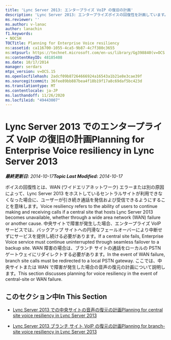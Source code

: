```yaml
---
title: 'Lync Server 2013: エンタープライズ VoIP の復旧の計画'
description: 'Lync Server 2013: エンタープライズボイスの回復性を計画しています。'
ms.reviewer: ''
ms.author: v-lanac
author: lanachin
f1.keywords:
- NOCSH
TOCTitle: Planning for Enterprise Voice resiliency
ms:assetid: ca116700-1055-4ca5-9b87-4c7f380c3655
ms:mtpsurl: https://technet.microsoft.com/en-us/library/Gg398840(v=OCS.15)
ms:contentKeyID: 48185408
ms.date: 10/17/2014
manager: serdars
mtps_version: v=OCS.15
ms.openlocfilehash: 2adcf09b87264666924a16543a1b21e8e3cae39f
ms.sourcegitcommit: 36fee89bb887bea4f18b19f17a8c69daf5bc423d
ms.translationtype: MT
ms.contentlocale: ja-JP
ms.lasthandoff: 11/26/2020
ms.locfileid: "49443007"
---
```

# <a name="planning-for-enterprise-voice-resiliency-in-lync-server-2013"></a><span data-ttu-id="b6725-103">Lync Server 2013 でのエンタープライズ VoIP の復旧の計画</span><span class="sxs-lookup"><span data-stu-id="b6725-103">Planning for Enterprise Voice resiliency in Lync Server 2013</span></span>

<div data-xmlns="http://www.w3.org/1999/xhtml">

<div class="topic" data-xmlns="http://www.w3.org/1999/xhtml" data-msxsl="urn:schemas-microsoft-com:xslt" data-cs="https://msdn.microsoft.com/">

<div data-asp="https://msdn2.microsoft.com/asp">



</div>

<div id="mainSection">

<div id="mainBody"><span data-ttu-id="b6725-104">

<span> </span></span><span class="sxs-lookup"><span data-stu-id="b6725-104">

<span> </span></span></span>

<span data-ttu-id="b6725-105">_**最終更新日:** 2014-10-17_</span><span class="sxs-lookup"><span data-stu-id="b6725-105">_**Topic Last Modified:** 2014-10-17_</span></span>

<span data-ttu-id="b6725-106">ボイスの回復性とは、WAN (ワイドエリアネットワーク) エラーまたは別の原因によって、Lync Server 2013 をホストしているセントラルサイトが利用できなくなった場合に、ユーザーが引き続き通話を発信および受信できるようにすることを意味します。</span><span class="sxs-lookup"><span data-stu-id="b6725-106">Voice resiliency refers to the ability of users to continue making and receiving calls if a central site that hosts Lync Server 2013 becomes unavailable, whether through a wide area network (WAN) failure or another cause.</span></span> <span data-ttu-id="b6725-107">中央サイトで障害が発生した場合、エンタープライズ VoIP サービスでは、バックアップ サイトへの円滑なフェールオーバーにより中断せずにサービスを提供し続ける必要があります。</span><span class="sxs-lookup"><span data-stu-id="b6725-107">If a central site fails, Enterprise Voice service must continue uninterrupted through seamless failover to a backup site.</span></span> <span data-ttu-id="b6725-108">WAN 障害の場合は、ブランチ サイトの通話をローカルの PSTN ゲートウェイにリダイレクトする必要があります。</span><span class="sxs-lookup"><span data-stu-id="b6725-108">In the event of WAN failure, branch site calls must be redirected to a local PSTN gateway.</span></span> <span data-ttu-id="b6725-109">ここでは、中央サイトまたは WAN で障害が発生した場合の音声の復元の計画について説明します。</span><span class="sxs-lookup"><span data-stu-id="b6725-109">This section discusses planning for voice resiliency in the event of central-site or WAN failure.</span></span>

<div>

## <a name="in-this-section"></a><span data-ttu-id="b6725-110">このセクション中</span><span class="sxs-lookup"><span data-stu-id="b6725-110">In This Section</span></span>

  - [<span data-ttu-id="b6725-111">Lync Server 2013 での中央サイトの音声の復元の計画</span><span class="sxs-lookup"><span data-stu-id="b6725-111">Planning for central site voice resiliency in Lync Server 2013</span></span>](lync-server-2013-planning-for-central-site-voice-resiliency.md)

  - [<span data-ttu-id="b6725-112">Lync Server 2013 ブランチ サイト VoIP の復元の計画</span><span class="sxs-lookup"><span data-stu-id="b6725-112">Planning for branch-site voice resiliency in Lync Server 2013</span></span>](lync-server-2013-planning-for-branch-site-voice-resiliency.md)

<span data-ttu-id="b6725-113"></div>

</div>

<span> </span>

</div>

</div>

</span><span class="sxs-lookup"><span data-stu-id="b6725-113"></div>

</div>

<span> </span>

</div>

</div>

</span></span></div>

